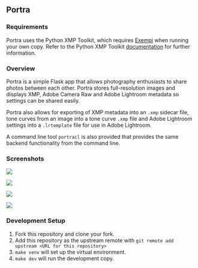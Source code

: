 ## Portra

### Requirements
Portra uses the Python XMP Toolkit, which requires [Exempi](https://libopenraw.freedesktop.org/wiki/Exempi/) when running your own copy. Refer to the Python XMP Toolkit [documentation](https://python-xmp-toolkit.readthedocs.io/en/latest/installation.html) for further information.

### Overview
Portra is a simple Flask app that allows photography enthusiasts to share photos between each other. Portra stores full-resolution images and displays XMP, Adobe Camera Raw and Adobe Lightroom metadata so settings can be shared easily.

Portra also allows for exporting of XMP metadata into an `.xmp` sidecar file, tone curves from an image into a tone curve `.xmp` file and Adobe Lightroom settings into a `.lrtemplate` file for use in Adobe Lightroom.

A command line tool `portracl` is also provided that provides the same backend functionality from the command line.

### Screenshots
![](https://github.com/raymondnumbergenerator/portra/raw/master/portra/static/images/screenshots/ss_basic.png)

![](https://github.com/raymondnumbergenerator/portra/raw/master/portra/static/images/screenshots/ss_detailed.png)

![](https://github.com/raymondnumbergenerator/portra/raw/master/portra/static/images/screenshots/ss_lightroom.png)

![](https://github.com/raymondnumbergenerator/portra/raw/master/portra/static/images/screenshots/ss_tc.png)

### Development Setup
1. Fork this repository and clone your fork.
2. Add this repository as the upstream remote with `git remote add upstream <URL for this repository>`
3. `make venv` will set up the virtual environment.
4. `make dev` will run the development copy.
